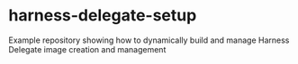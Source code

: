 # harness-delegate-setup
Example repository showing how to dynamically build and manage Harness Delegate image creation and management
